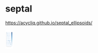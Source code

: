 # septal

https://acycliq.github.io/septal_ellipsoids/

<img src="dashboard/data/heatmap.png" alt="heatmap" style="width:25px;height:60px;"/>
